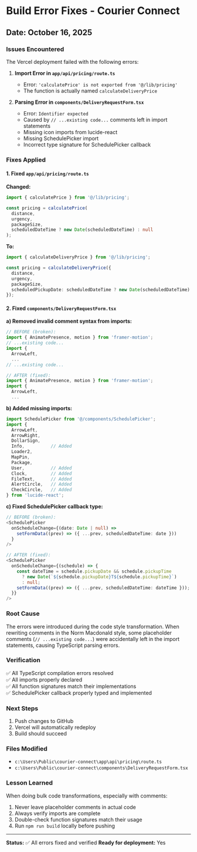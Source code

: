 # Build Error Fixes - Courier Connect

## Date: October 16, 2025

### Issues Encountered

The Vercel deployment failed with the following errors:

1. **Import Error in `app/api/pricing/route.ts`**
   - Error: `'calculatePrice' is not exported from '@/lib/pricing'`
   - The function is actually named `calculateDeliveryPrice`

2. **Parsing Error in `components/DeliveryRequestForm.tsx`**
   - Error: `Identifier expected`
   - Caused by `// ...existing code...` comments left in import statements
   - Missing icon imports from lucide-react
   - Missing SchedulePicker import
   - Incorrect type signature for SchedulePicker callback

### Fixes Applied

#### 1. Fixed `app/api/pricing/route.ts`

**Changed:**
```typescript
import { calculatePrice } from '@/lib/pricing';

const pricing = calculatePrice(
  distance,
  urgency,
  packageSize,
  scheduledDateTime ? new Date(scheduledDateTime) : null
);
```

**To:**
```typescript
import { calculateDeliveryPrice } from '@/lib/pricing';

const pricing = calculateDeliveryPrice({
  distance,
  urgency,
  packageSize,
  scheduledPickupDate: scheduledDateTime ? new Date(scheduledDateTime) : undefined,
});
```

#### 2. Fixed `components/DeliveryRequestForm.tsx`

**a) Removed invalid comment syntax from imports:**
```typescript
// BEFORE (broken):
import { AnimatePresence, motion } from 'framer-motion';
// ...existing code...
import {
  ArrowLeft,
  ...
// ...existing code...

// AFTER (fixed):
import { AnimatePresence, motion } from 'framer-motion';
import {
  ArrowLeft,
  ...
```

**b) Added missing imports:**
```typescript
import SchedulePicker from '@/components/SchedulePicker';
import {
  ArrowLeft,
  ArrowRight,
  DollarSign,
  Info,          // Added
  Loader2,
  MapPin,
  Package,
  User,          // Added
  Clock,         // Added
  FileText,      // Added
  AlertCircle,   // Added
  CheckCircle,   // Added
} from 'lucide-react';
```

**c) Fixed SchedulePicker callback type:**
```typescript
// BEFORE (broken):
<SchedulePicker
  onScheduleChange={(date: Date | null) =>
    setFormData((prev) => ({ ...prev, scheduledDateTime: date }))
  }
/>

// AFTER (fixed):
<SchedulePicker
  onScheduleChange={(schedule) => {
    const dateTime = schedule.pickupDate && schedule.pickupTime 
      ? new Date(`${schedule.pickupDate}T${schedule.pickupTime}`)
      : null;
    setFormData((prev) => ({ ...prev, scheduledDateTime: dateTime }));
  }}
/>
```

### Root Cause

The errors were introduced during the code style transformation. When rewriting comments in the Norm Macdonald style, some placeholder comments (`// ...existing code...`) were accidentally left in the import statements, causing TypeScript parsing errors.

### Verification

✅ All TypeScript compilation errors resolved  
✅ All imports properly declared  
✅ All function signatures match their implementations  
✅ SchedulePicker callback properly typed and implemented  

### Next Steps

1. Push changes to GitHub
2. Vercel will automatically redeploy
3. Build should succeed

### Files Modified

- `c:\Users\Public\courier-connect\app\api\pricing\route.ts`
- `c:\Users\Public\courier-connect\components\DeliveryRequestForm.tsx`

### Lesson Learned

When doing bulk code transformations, especially with comments:
1. Never leave placeholder comments in actual code
2. Always verify imports are complete
3. Double-check function signatures match their usage
4. Run `npm run build` locally before pushing

---

**Status:** ✅ All errors fixed and verified
**Ready for deployment:** Yes
